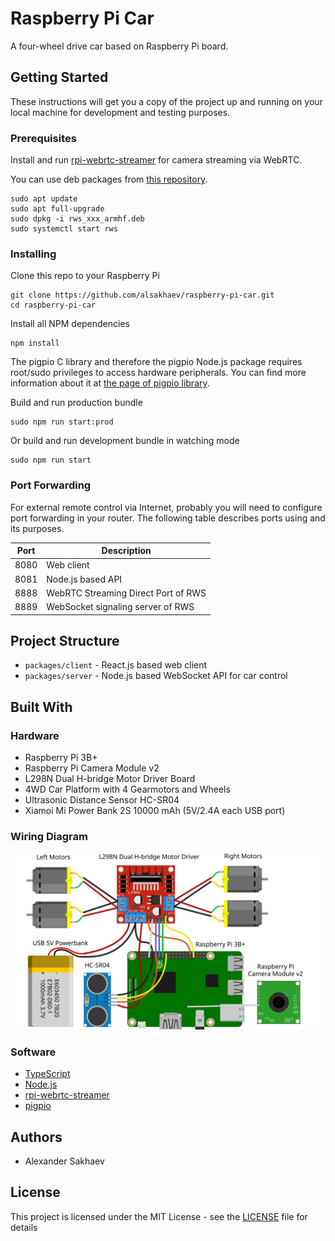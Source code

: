 # Raspberry Pi Car

A four-wheel drive car based on Raspberry Pi board.

## Getting Started

These instructions will get you a copy of the project up and running on your local machine for development and testing purposes.

### Prerequisites

Install and run [rpi-webrtc-streamer](https://github.com/kclyu/rpi-webrtc-streamer) for camera streaming via WebRTC.

You can use deb packages from [this repository](https://github.com/kclyu/rpi-webrtc-streamer-deb).

```
sudo apt update
sudo apt full-upgrade
sudo dpkg -i rws_xxx_armhf.deb
sudo systemctl start rws
```

### Installing

Clone this repo to your Raspberry Pi
```
git clone https://github.com/alsakhaev/raspberry-pi-car.git
cd raspberry-pi-car
```

Install all NPM dependencies
```
npm install
```

The pigpio C library and therefore the pigpio Node.js package requires root/sudo privileges to access hardware peripherals.
You can find more information about it at [the page of pigpio library](https://github.com/fivdi/pigpio).

Build and run production bundle
```
sudo npm run start:prod
```

Or build and run development bundle in watching mode
```
sudo npm run start
```

### Port Forwarding

For external remote control via Internet, probably you will need to configure port forwarding in your router. The following table describes ports using and its purposes.

| Port | Description                         |
| ---- | ----------------------------------- |
| 8080 | Web client                          |
| 8081 | Node.js based API                   |
| 8888 | WebRTC Streaming Direct Port of RWS |
| 8889 | WebSocket signaling server of RWS   |

## Project Structure

- `packages/client` - React.js based web client
- `packages/server` - Node.js based WebSocket API for car control

## Built With

### Hardware

* Raspberry Pi 3B+
* Raspberry Pi Camera Module v2
* L298N Dual H-bridge Motor Driver Board
* 4WD Car Platform with 4 Gearmotors and Wheels
* Ultrasonic Distance Sensor HC-SR04
* Xiamoi Mi Power Bank 2S 10000 mAh (5V/2.4A each USB port)

### Wiring Diagram

![Wiring Diagram](docs/wiring_diagram.svg "Wiring Diagram")

### Software

* [TypeScript](https://www.typescriptlang.org/)
* [Node.js](https://nodejs.org/)
* [rpi-webrtc-streamer](https://github.com/kclyu/rpi-webrtc-streamer)
* [pigpio](https://github.com/fivdi/pigpio)

## Authors

* Alexander Sakhaev

## License

This project is licensed under the MIT License - see the [LICENSE](LICENSE) file for details
